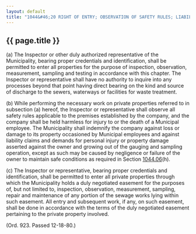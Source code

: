 ---
layout: default 
title: "1044&#46;20 RIGHT OF ENTRY; OBSERVATION OF SAFETY RULES; LIABILITY."---

{{ page.title }}
----------------

​(a) The Inspector or other duly authorized representative of the
Municipality, bearing proper credentials and identification, shall be
permitted to enter all properties for the purpose of inspection,
observation, measurement, sampling and testing in accordance with this
chapter. The Inspector or representative shall have no authority to
inquire into any processes beyond that point having direct bearing on
the kind and source of discharge to the sewers, waterways or facilities
for waste treatment.

​(b) While performing the necessary work on private properties referred
to in subsection (a) hereof, the Inspector or representative shall
observe all safety rules applicable to the premises established by the
company, and the company shall be held harmless for injury to or the
death of a Municipal employee. The Municipality shall indemnify the
company against loss or damage to its property occasioned by Municipal
employees and against liability claims and demands for personal injury
or property damage asserted against the owner and growing out of the
gauging and sampling operation, except as such may be caused by
negligence or failure of the owner to maintain safe conditions as
required in Section [1044.06](4478b588.html)(h).

​(c) The Inspector or representative, bearing proper credentials and
identification, shall be permitted to enter all private properties
through which the Municipality holds a duly negotiated easement for the
purposes of, but not limited to, inspection, observation, measurement,
sampling, repair and maintenance of any portion of the sewage works
lying within such easement. All entry and subsequent work, if any, on
such easement, shall be done in accordance with the terms of the duly
negotiated easement pertaining to the private property involved.

(Ord. 923. Passed 12-18-80.)
